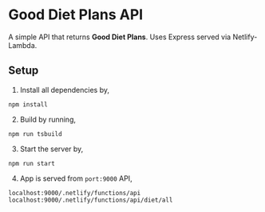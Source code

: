 # Good Diet Plans API

A simple API that returns **Good Diet Plans**. Uses Express served via Netlify-Lambda.

## Setup

1. Install all dependencies by, 
```
npm install
``` 
2. Build by running,
```
npm run tsbuild
```
3. Start the server by,
```
npm run start
```
4. App is served from ```port:9000``` API,
```
localhost:9000/.netlify/functions/api
localhost:9000/.netlify/functions/api/diet/all
```
